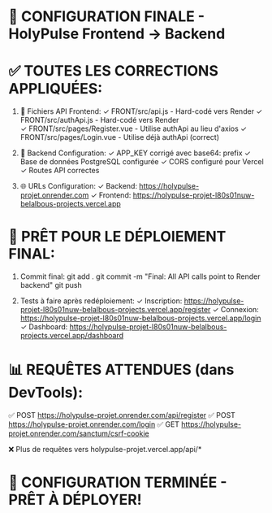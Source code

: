 🎉 CONFIGURATION FINALE - HolyPulse Frontend → Backend
=======================================================

✅ TOUTES LES CORRECTIONS APPLIQUÉES:
====================================

1. 📁 Fichiers API Frontend:
   ✓ FRONT/src/api.js - Hard-codé vers Render
   ✓ FRONT/src/authApi.js - Hard-codé vers Render  
   ✓ FRONT/src/pages/Register.vue - Utilise authApi au lieu d'axios
   ✓ FRONT/src/pages/Login.vue - Utilise déjà authApi (correct)

2. 🔧 Backend Configuration:
   ✓ APP_KEY corrigé avec base64: prefix
   ✓ Base de données PostgreSQL configurée
   ✓ CORS configuré pour Vercel
   ✓ Routes API correctes

3. 🌐 URLs Configuration:
   ✓ Backend: https://holypulse-projet.onrender.com
   ✓ Frontend: https://holypulse-projet-l80s01nuw-belalbous-projects.vercel.app

🚀 PRÊT POUR LE DÉPLOIEMENT FINAL:
==================================

1. Commit final:
   git add .
   git commit -m "Final: All API calls point to Render backend"
   git push

2. Tests à faire après redéploiement:
   ✓ Inscription: https://holypulse-projet-l80s01nuw-belalbous-projects.vercel.app/register
   ✓ Connexion: https://holypulse-projet-l80s01nuw-belalbous-projects.vercel.app/login
   ✓ Dashboard: https://holypulse-projet-l80s01nuw-belalbous-projects.vercel.app/dashboard

📊 REQUÊTES ATTENDUES (dans DevTools):
======================================
✅ POST https://holypulse-projet.onrender.com/api/register
✅ POST https://holypulse-projet.onrender.com/login
✅ GET https://holypulse-projet.onrender.com/sanctum/csrf-cookie

❌ Plus de requêtes vers holypulse-projet.vercel.app/api/*

🎯 CONFIGURATION TERMINÉE - PRÊT À DÉPLOYER!
============================================
